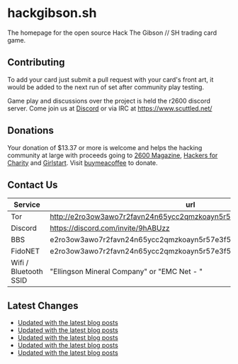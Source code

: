 # hackgibson.sh
The homepage for the open source Hack The Gibson // SH trading card game.


## Contributing

To add your card just submit a pull request with your card's front art, it would be added to the next run of set after community play testing.

Game play and discussions over the project is held the r2600 discord server. Come join us at [Discord](https://discord.com/invite/9hABUzz) or via IRC at https://www.scuttled.net/


## Donations

Your donation of $13.37 or more is welcome and helps the hacking community at large with proceeds going to [2600 Magazine](https://2600.com/), [Hackers for Charity](https://hackersforcharity.org) and [Girlstart](https://girlstart.org).  Visit [buymeacoffee](https://www.buymeacoffee.com/hackgibson.sh) to donate.


## Contact Us

Service | url
-|-
Tor | http://e2ro3ow3awo7r2favn24n65ycc2qmzkoayn5r57e3f56nvjwdcgg32ad.onion
Discord | https://discord.com/invite/9hABUzz
BBS | e2ro3ow3awo7r2favn24n65ycc2qmzkoayn5r57e3f56nvjwdcgg32ad.onion:23
FidoNET | e2ro3ow3awo7r2favn24n65ycc2qmzkoayn5r57e3f56nvjwdcgg32ad.onion:24554
Wifi / Bluetooth SSID | "Ellingson Mineral Company" or "EMC Net - <fidonet address>"

## Latest Changes
<!-- BLOG-POST-LIST:START -->
- [Updated with the latest blog posts](https://github.com/DFW2600/hackgibson.sh/commit/bf90d2aea73d177ad179a8acc873942e614ddb2e)
- [Updated with the latest blog posts](https://github.com/DFW2600/hackgibson.sh/commit/a16f8614fcfcef7a5c3f8ef8a5ca701e3939dcbe)
- [Updated with the latest blog posts](https://github.com/DFW2600/hackgibson.sh/commit/6daf6ecb9291349a1760ceb72a4bd0362f6f623d)
- [Updated with the latest blog posts](https://github.com/DFW2600/hackgibson.sh/commit/0d73bf4bac93b87e1f816a36046f6c570f32a94c)
- [Updated with the latest blog posts](https://github.com/DFW2600/hackgibson.sh/commit/c2113379afaeab42ea3c61d058ed42f616e0a7a6)
<!-- BLOG-POST-LIST:END -->
